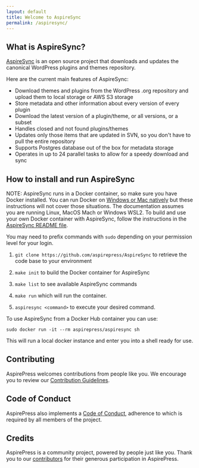 ```yaml
---
layout: default
title: Welcome to AspireSync
permalink: /aspiresync/
---
```


## What is AspireSync?

[AspireSync](https://github.com/aspirepress/AspireSync) is an open source project that downloads and updates the canonical WordPress plugins and themes repository.

Here are the current main features of AspireSync:

- Download themes and plugins from the WordPress .org repository and upload them to local storage or AWS S3 storage
- Store metadata and other information about every version of every plugin
- Download the latest version of a plugin/theme, or all versions, or a subset
- Handles closed and not found plugins/themes
- Updates only those items that are updated in SVN, so you don't have to pull the entire repository
- Supports Postgres database out of the box for metadata storage
- Operates in up to 24 parallel tasks to allow for a speedy download and sync

## How to install and run AspireSync

NOTE: AspireSync runs in a Docker container, so make sure you have Docker installed. You can run Docker on [Windows or Mac natively](https://docs.docker.com/engine/install/) but these instructions will not cover those situations. The documentation assumes you are running Linux, MacOS Mach or Windows WSL2. To build and use your own Docker container with AspireSync, follow the instructions in the [AspireSync README file](https://github.com/aspirepress/AspireSync/blob/main/README.md).

You may need to prefix commands with `sudo` depending on your permission level for your login.

1. `git clone https://github.com/aspirepress/AspireSync` to retrieve  the code base to your environment
   
2.  `make init` to build the Docker container for AspireSync
    
3. `make list` to see available AspireSync commands
    
4. `make run` which will run the container.
    
5. `aspiresync <command>` to execute your desired command.


To use AspireSync from a Docker Hub container you can use:

`sudo docker run -it --rm aspirepress/aspiresync sh`

This will run a local docker instance and enter you into a shell ready for use.


## Contributing

AspirePress welcomes contributions from people like you. We encourage you to review
our [Contribution Guidelines](https://github.com/aspirepress/.github/blob/main/CONTRIBUTING.md).

## Code of Conduct

AspirePress also implements a [Code of Conduct](https://github.com/aspirepress/.github/blob/main/CODE_OF_CONDUCT.md),
adherence to which is required by all members of the project.

## Credits

AspirePress is a community project, powered by people just like you. Thank you to
our [contributors](https://github.com/aspirepress/.github/blob/main/CREDITS.md) for their generous participation in
AspirePress.


